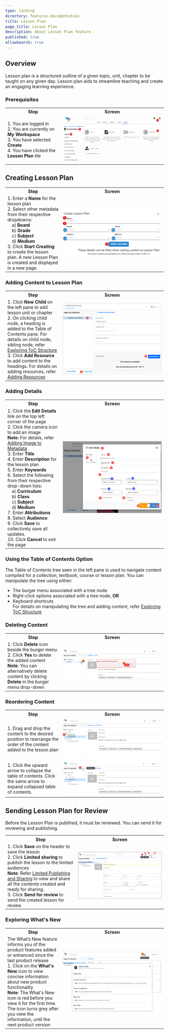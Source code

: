 ```yaml
---
type: landing
directory: features-documentation
title: Lesson Plan
page_title: Lesson Plan
description: About Lesson Plan feature 
published: true
allowSearch: true
---
```

## Overview

Lesson plan is a structured outline of a given topic, unit, chapter to be taught on any given day. Lesson plan aids to streamline teaching and create an engaging learning experience.

### Prerequisites

<table>
  <tr>
    <th style="width:35%;">Step</th>
    <th style="width:65%;">Screen</th>
  </tr>
  <tr>
    <td>1. You are logged in 
     <br>2. You are currently on <b>My Workspace</b>
     <br>3. You have selected <b>Create</b> 
     <br>4. You have clicked the <b>Lesson Plan</b> tile
    </td>
    <td><img src="pages/features-documentation/images/lessonplan/prerequisite.png"></td>
   </tr>
 </table>
 
## Creating Lesson Plan

<table>
  <tr>
    <th style="width:35%;">Step</th>
    <th style="width:65%;">Screen</th>
  </tr>
  <tr>
  <td>1. Enter a <b>Name</b> for the lesson plan 
   <br>2. Select other metadata from their respective dropdowns: 
    <br>&emsp;a) <b>Board</b> 
    <br>&emsp;b) <b>Grade</b> 
    <br>&emsp;c) <b>Subject</b> 
    <br>&emsp;d) <b>Medium</b> 
   <br>3. Click <b>Start Creating</b> to create the lesson plan. A new Lesson Plan is created and displayed in a new page.
  </td>
  <td><img src="pages/features-documentation/images/lessonplan/create_lesson_plan.png"></td>
 </tr>
 </table>
  
### Adding Content to Lesson Plan 
<table>
  <tr>
    <th style="width:35%;">Step</th>
    <th style="width:65%;">Screen</th>
  </tr>
  <tr>
    <td>1. Click <b>New Child</b> on the left pane to add lesson unit or chapter
      <br>2. On clicking child node, a heading is added to the Table of Contents pane. For details on child node, sibling node, refer <a href="features-documentation/treestructure_toc" target="_blank">Exploring ToC Structure</a>
      <br>3. Click <b>Add Resource</b> to add content to the headings. For details on adding resources, refer <a href="features-documentation/addingresources" target="_blank">Adding Resources</a>
    </td>
    <td><img src="pages/features-documentation/images/lessonplan/add_content.png"></td>
  </tr>
  </table>

### Adding Details

<table>
  <tr>
    <th style="width:35%;">Step</th>
    <th style="width:65%;">Screen</th>
  </tr>
  <tr>
    <td>1. Click the <b>Edit Details</b> link on the top left corner of the page
      <br>2. Click the camera icon to add an image <br><b>Note</b>: For details, refer <a href="features-documentation/metadata_addingimages" target="_blank">Adding Image to Metadata</a> 
      <br>3. Enter <b>Title</b>       
      <br>4. Enter <b>Description</b> for the lesson plan 
      <br>5. Enter <b>Keywords</b> 
      <br>6. Select the following from their respective drop-down lists: 
      <br>&emsp;a) <b>Curriculum</b> 
      <br>&emsp;b) <b>Class</b> 
      <br>&emsp;c) <b>Subject</b> 
      <br>&emsp;d) <b>Medium</b> 
      <br>7. Enter <b>Attributions</b>
      <br>8. Select <b>Audience</b>
      <br>9. Click <b>Save</b> to collectively save all updates.  
      <br>10. Click <b>Cancel</b> to exit the page 
    </td>
    <td><img src="pages/features-documentation/images/lessonplan/edit_details.png"></td>
 </tr>
 </table>

### Using the Table of Contents Option

The Table of Contents tree seen in the left pane is used to navigate content compiled for a collection, textbook, course or lesson plan. You can manipulate the tree using either: 

 - The burger menu associated with a tree node 
 - Right-click options associated with a tree node, **OR**
 - Keyboard shortcuts
 <br>For details on manipulating the tree and adding content, refer <a href="features-documentation/treestructure_toc" target="_blank">Exploring ToC Structure</a>

### Deleting Content 

<table>
  <tr>
    <th style="width:35%;">Step</th>
    <th style="width:65%;">Screen</th>
  </tr>
  <tr>
    <td>1. Click <b>Delete</b> icon beside the burger menu <br>2. Click <b>Yes</b> to delete the added content
      <br><b>Note</b>: You can alternatively delete content by clicking <b>Delete</b> in the burger menu drop-down
      </td>
    <td><img src="pages/features-documentation/images/book/book_unit_delete.png"></td>
  </tr>
</table>

### Reordering Content 

<table>
  <tr>
    <th style="width:35%;">Step</th>
    <th style="width:65%;">Screen</th>
  </tr>
  <tr>
    <td>1. Drag and drop the content to the desired position to rearrange the order of the content added to the lesson plan 
      </td>
    <td><img src="pages/features-documentation/images/book/book_drag_content.png"></td>
  </tr>
  <tr>
    <td>1. Click the upward arrow to collapse the table of contents. Click the same arrow to expand collapsed table of contents.
     </td>
    <td><img src="pages/features-documentation/images/book/book_toc.png"></td>
  </tr>  
</table>

## Sending Lesson Plan for Review

Before the Lesson Plan is publihed, it must be reviewed. You can send it for reviewing and publishing.

<table>
  <tr>
    <th>Step</th>
    <th>Screen</th>
  </tr>
  <tr>
    <td>1. Click <b>Save</b> on the header to save the lesson <br>2. Click <b>Limited sharing</b> to publish the lesson to the limited audiences <br><b>Note</b>: Refer <a href="features-documentation/limitedpublishnshare" target="_blank">Limited Publishing and Sharing</a> to view and share all the contents created and ready for sharing. <br>3. Click <b>Send for review</b> to send the created lesson for review 
    </td>
    <td><img src="pages/features-documentation/images/lessonplan/review.png"></td>
  </tr>    
  </table>

### Exploring What's New

<table>
  <tr>
    <th style="width:35%;">Step</th>
    <th style="width:65%;">Screen</th>
  </tr>
  <tr>
    <td>The What’s New feature informs you of the product features added or enhanced since the last product release 
      <br>1. Click on the <b>What's New</b> icon to view concise information about new product functionality 
      <br><b>Note</b>: The What's New icon is red before you view it for the first time. The icon turns grey after you view the information, until the next product version
    </td>
    <td><img src="pages/features-documentation/images/book/book_whats_new1.png"></td>
  </tr>
  </table>
